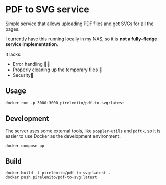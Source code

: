 # PDF to SVG service

Simple service that allows uploading PDF files and get SVGs for all the pages.

I currently have this running locally in my NAS, so it is **not a fully-fledge service implementation**.

It lacks:

- Error handling 🙅‍♂️
- Properly cleaning up the temporary files 🚮
- Security🔐

## Usage

```
docker run -p 3000:3000 pirelenito/pdf-to-svg:latest
```

## Development

The server uses some external tools, like `poppler-utils` and `pdftk`, so it is easier to use Docker as the development environment.

```
docker-compose up
```

## Build

```
docker build -t pirelenito/pdf-to-svg:latest .
docker push pirelenito/pdf-to-svg:latest
```
